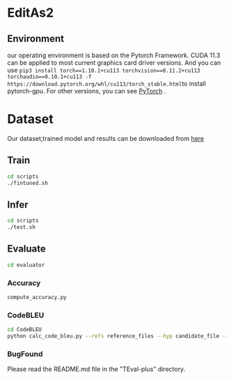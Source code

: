 # EditAs2

## Environment

our operating environment is based on the Pytorch Framework.
CUDA 11.3 can be applied to most current graphics card driver versions. And you can use `pip3 install torch==1.10.1+cu113 torchvision==0.11.2+cu113 torchaudio==0.10.1+cu113 -f https://download.pytorch.org/whl/cu113/torch_stable.html`to install pytorch-gpu. For other versions, you can see  [PyTorch](https://pytorch.org/) .


#  Dataset
Our dataset,trained model and results can be downloaded from [here](https://workdrive.zohopublic.com.cn/folder/qwvthfb71c50db6484ac2a2f02af012240baa)


## Train
```bash
cd scripts
./fintuned.sh 
```

## Infer 
```bash
cd scripts
./test.sh 
```

## Evaluate
```bash
cd evaluator
```

### Accuracy 
```bash
compute_accuracy.py
```

### CodeBLEU
```bash
cd CodeBLEU
python calc_code_bleu.py --refs reference_files --hyp candidate_file --lang java --params 0.25,0.25,0.25,0.25
```

### BugFound
Please read the README.md file in the "TEval-plus" directory.

